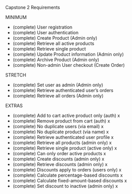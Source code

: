 Capstone 2 Requirements

MINIMUM

- (complete) User registration 
- (complete) User authentication
- (complete) Create Product (Admin only)
- (complete) Retrieve all active products
- (complete) Retrieve single product
- (complete) Update Product information (Admin only)
- (complete) Archive Product (Admin only)
- (complete) Non-admin User checkout (Create Order)


STRETCH

- (complete) Set user as admin (Admin only)
- (complete) Retrieve authenticated user’s orders
- (complete) Retrieve all orders (Admin only)


EXTRAS

- (complete) Add to cart active product only (auth) x
- (complete) Remove product from cart (auth) x
- (complete) No duplicate users (via email) x
- (complete) No duplicate product (via name) x
- (complete) Retrieve authenticated user profile x
- (complete) Retrieve all products (admin only) x
- (complete) Retrieve single product (active only) x
- (complete) Can only order active products x
- (complete) Create discounts (admin only) x
- (complete) Retrieve discounts (admin only) x
- (complete) Discounts apply to orders (users only) x
- (complete) Calculate percentage-based discounts x
- (complete) Calculate fixed-amount-based discounts x
- (complete) Set discount to inactive (admin only) x
